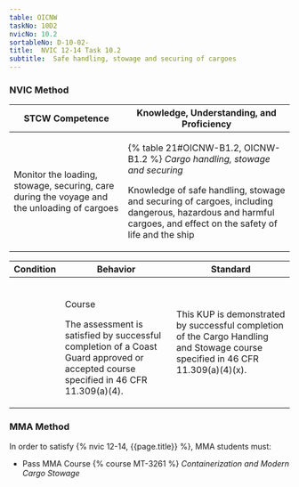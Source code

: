 ```yaml
---
table: OICNW
taskNo: 10D2
nvicNo: 10.2 
sortableNo: D-10-02-
title:  NVIC 12-14 Task 10.2
subtitle:  Safe handling, stowage and securing of cargoes
---
```






### NVIC Method

<a style="display:none;" onclick="togglevisibility('nvic_methods')" >Show NVIC method.</a>

<div id='nvic_methods' class='show'>

<table>
<thead>
<tr>
<th class='forty'> STCW Competence </th>
<th class='sixty'> Knowledge, Understanding, and Proficiency </th>
</tr>
</thead>

<tbody>
<tr><td markdown='1'>

Monitor the loading, stowage, securing, care during the voyage and the unloading of cargoes

</td><td markdown='1'>

{% table 21#OICNW-B1.2, OICNW-B1.2 %} *Cargo handling, stowage and securing*

Knowledge of safe handling, stowage and securing of cargoes, including dangerous, hazardous and harmful cargoes, and effect on the safety of life and the ship

</td></tr>


</tbody>
</table>


<table>
<thead>
<tr><th class='twenty'>  Condition </th><th class='twenty'> Behavior </th><th  class='sixty'>Standard </th></tr>
</thead>
<tbody >



<tr><td markdown='1'>


</td><td markdown='1'>


<br>

<div class="tooltip" markdown='1'>

Course

The assessment is satisfied by successful completion of a Coast Guard approved or accepted course specified in 46 CFR 11.309(a)(4).

</div>


</td><td markdown='1'>

This KUP is demonstrated by successful completion of the Cargo Handling and Stowage course specified in 46 CFR 11.309(a)(4)(x).

</td></tr>
</tbody>
</table>
</div>


### MMA Method

In order to satisfy  {% nvic 12-14, {{page.title}}  %}, MMA students must:

* Pass MMA Course {% course MT-3261 %}  *Containerization and Modern Cargo Stowage*
